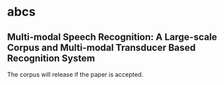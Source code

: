 # abcs

## Multi-modal Speech Recognition: A Large-scale Corpus and Multi-modal Transducer  Based Recognition System

The corpus will release if the paper is accepted.
